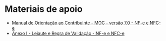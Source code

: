 # Materiais de apoio

- [Manual de Orientação ao Contribuinte - MOC - versão 7.0 - NF-e e NFC-e](https://www.nfe.fazenda.gov.br/portal/exibirArquivo.aspx?conteudo=5pZysswpAsg=)
- [Anexo I - Leiaute e Regra de Validação - NF-e e NFC-e](https://www.nfe.fazenda.gov.br/portal/exibirArquivo.aspx?conteudo=O0fhHm7OalA=)
